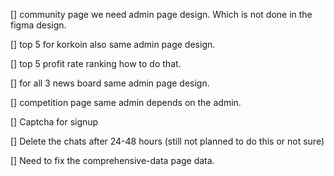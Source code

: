 [] community page we need admin page design. Which is not done in the figma design.

[] top 5 for korkoin also same admin page design.

[] top 5 profit rate ranking how to do that.

[] for all 3 news board same admin page design.

[] competition page same admin depends on the admin.

[] Captcha for signup

[] Delete the chats after 24-48 hours (still not planned to do this or not sure)

[] Need to fix the comprehensive-data page data.
